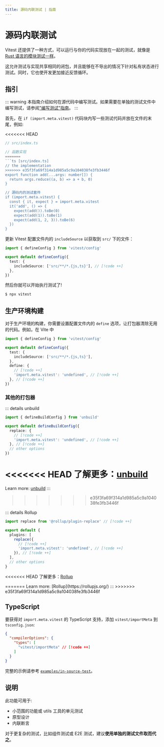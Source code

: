 ```yaml
---
title: 源码内联测试 | 指南
---
```


# 源码内联测试

Vitest 还提供了一种方式，可以运行与你的代码实现放在一起的测试，就像是 [Rust 语言的模块测试一样](https://doc.rust-lang.org/book/ch11-03-test-organization.html#the-tests-module-and-cfgtest)。

这允许测试与实现共享相同的闭包，并且能够在不导出的情况下针对私有状态进行测试。同时，它也使开发更加接近反馈循环。

## 指引
::: warning
本指南介绍如何在源代码中编写测试。如果需要在单独的测试文件中编写测试，请参阅["编写测试"指南](/guide/#writing-tests)。
:::

首先，在 `if (import.meta.vitest)` 代码块内写一些测试代码并放在文件的末尾，例如:

<<<<<<< HEAD
```ts
// src/index.ts

// 函数实现
=======
```ts [src/index.ts]
// the implementation
>>>>>>> e35f3fa69f314a1d985a5c9a104038fe3fb3446f
export function add(...args: number[]) {
  return args.reduce((a, b) => a + b, 0)
}

// 源码内的测试套件
if (import.meta.vitest) {
  const { it, expect } = import.meta.vitest
  it('add', () => {
    expect(add()).toBe(0)
    expect(add(1)).toBe(1)
    expect(add(1, 2, 3)).toBe(6)
  })
}
```

更新 Vitest 配置文件内的 `includeSource` 以获取到 `src/` 下的文件：

```ts [vitest.config.ts]
import { defineConfig } from 'vitest/config'

export default defineConfig({
  test: {
    includeSource: ['src/**/*.{js,ts}'], // [!code ++]
  },
})
```

然后你就可以开始执行测试了!

```bash
$ npx vitest
```

## 生产环境构建

对于生产环境的构建，你需要设置配置文件内的 `define` 选项，让打包器清除无用的代码。例如，在 Vite 中

```ts [vitest.config.ts]
import { defineConfig } from 'vitest/config'

export default defineConfig({
  test: {
    includeSource: ['src/**/*.{js,ts}'],
  },
  define: {
    // [!code ++]
    'import.meta.vitest': 'undefined', // [!code ++]
  }, // [!code ++]
})
```

### 其他的打包器

::: details unbuild
```ts [build.config.ts]
import { defineBuildConfig } from 'unbuild'

export default defineBuildConfig({
  replace: {
    // [!code ++]
    'import.meta.vitest': 'undefined', // [!code ++]
  }, // [!code ++]
  // other options
})
```

<<<<<<< HEAD
了解更多：[unbuild](https://github.com/unjs/unbuild)
=======
Learn more: [unbuild](https://github.com/unjs/unbuild)
:::
>>>>>>> e35f3fa69f314a1d985a5c9a104038fe3fb3446f

::: details Rollup
```ts [rollup.config.js]
import replace from '@rollup/plugin-replace' // [!code ++]

export default {
  plugins: [
    replace({
      // [!code ++]
      'import.meta.vitest': 'undefined', // [!code ++]
    }), // [!code ++]
  ],
  // other options
}
```

<<<<<<< HEAD
了解更多：[Rollup](https://rollupjs.org/)

</details>
=======
Learn more: [Rollup](https://rollupjs.org/)
:::
>>>>>>> e35f3fa69f314a1d985a5c9a104038fe3fb3446f

## TypeScript

要获得对 `import.meta.vitest` 的 TypeScript 支持，添加 `vitest/importMeta` 到 `tsconfig.json`:

```json [tsconfig.json]
{
  "compilerOptions": {
    "types": [
      "vitest/importMeta" // [!code ++]
    ]
  }
}
```

完整的示例请参考 [`examples/in-source-test`](https://github.com/vitest-dev/vitest/tree/main/examples/in-source-test)。

## 说明

此功能可用于:

- 小范围的功能或 utils 工具的单元测试
- 原型设计
- 内联断言

对于更复杂的测试，比如组件测试或 E2E 测试，建议**使用单独的测试文件取而代之**。

